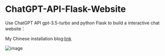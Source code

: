 # ChatGPT-API-Flask-Website
Use ChatGPT API gpt-3.5-turbo and python Flask to build a interactive chat website：

My Chinese installation blog:[link](https://blog.csdn.net/qq_41608408/article/details/128946168)

![image](https://user-images.githubusercontent.com/47026637/222842366-6240c87f-c4d3-40e6-8120-356863f4cfaa.png)
